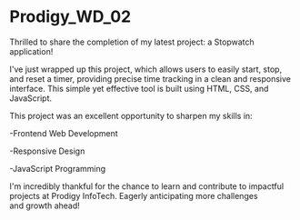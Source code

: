 # Prodigy_WD_02
Thrilled to share the completion of my latest project: a Stopwatch application!

I've just wrapped up this project, which allows users to easily start, stop, and reset a timer, providing precise time tracking in a clean and responsive interface. This simple yet effective tool is built using HTML, CSS, and JavaScript.

This project was an excellent opportunity to sharpen my skills in:

-Frontend Web Development

-Responsive Design

-JavaScript Programming

I'm incredibly thankful for the chance to learn and contribute to impactful projects at Prodigy InfoTech. Eagerly anticipating more challenges and growth ahead!
